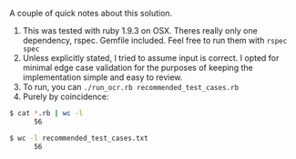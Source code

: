 A couple of quick notes about this solution.
1. This was tested with ruby 1.9.3 on OSX. Theres really only one dependency, rspec. Gemfile included. Feel free to run them with `rspec spec`
2. Unless explicitly stated, I tried to assume input is correct. I opted for minimal edge case validation for the purposes of keeping the implementation simple and easy to review.
3. To run, you can `./run_ocr.rb recommended_test_cases.rb`
4. Purely by coincidence:
```bash
$ cat *.rb | wc -l
      56

$ wc -l recommended_test_cases.txt
      56
```
